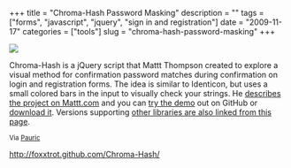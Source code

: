 +++
title = "Chroma-Hash Password Masking"
description = ""
tags = ["forms", "javascript", "jquery", "sign in and registration"]
date = "2009-11-17"
categories = ["tools"]
slug = "chroma-hash-password-masking"
+++


<div class="tool-screenshot mb1"><a href="http://foxxtrot.github.com/Chroma-Hash/"><img id='bluga-thumbnail-2839' class='bluga-thumbnail custom' src='http://media.konigi.com/bluga/
wt5232f8d29739b_custom.jpg'/></a></div><p>Chroma-Hash is a jQuery script that Mattt Thompson created to explore a visual method for confirmation password matches during confirmation on login and registration forms. The idea is similar to Identicon, but uses a small colored bars in the input to visually check your strings. He <a href="http://mattt.me/2009/07/chroma-hash-a-belated-introduction/">describes the project on Mattt.com</a> and you can <a href="http://mattt.github.com/Chroma-Hash/">try the demo</a> out on GitHub or <a href="http://github.com/mattt/Chroma-Hash/">download it</a>. Versions supporting <a href="http://mattt.me/2009/11/chroma-hash-revisited/">other libraries are also linked from this page</a>.</p>

<p><small>Via <a href="http://www.pauric.net/">Pauric</a></small></p>

  
<p><a href="http://foxxtrot.github.com/Chroma-Hash/">http://foxxtrot.github.com/Chroma-Hash/</a></p>
      
